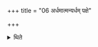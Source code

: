 +++
title = "06 अर्धमात्मन्यर्धम् पक्षे"

+++

<details><summary>थिते</summary>

6. with its half part on the trunk and half on the wing.   
</details>
